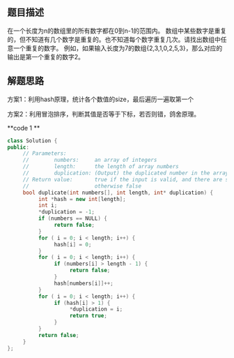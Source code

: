 ## 题目描述

在一个长度为n的数组里的所有数字都在0到n-1的范围内。      数组中某些数字是重复的，但不知道有几个数字是重复的。也不知道每个数字重复几次。请找出数组中任意一个重复的数字。      例如，如果输入长度为7的数组{2,3,1,0,2,5,3}，那么对应的输出是第一个重复的数字2。

## 解题思路

方案1：利用hash原理，统计各个数值的size，最后遍历一遍取第一个

方案2：利用冒泡排序，判断其值是否等于下标，若否则错，鸽舍原理。

**code 1 **

```c++
class Solution {
public:
     // Parameters:
     //        numbers:     an array of integers
     //        length:      the length of array numbers
     //        duplication: (Output) the duplicated number in the array number
     // Return value:       true if the input is valid, and there are some duplications in the array number
     //                     otherwise false
     bool duplicate(int numbers[], int length, int* duplication) {
          int *hash = new int[length];
          int i;
          *duplication = -1;
          if (numbers == NULL) {
               return false;
          }
          for ( i = 0; i < length; i++) {
               hash[i] = 0;
          }
          for ( i = 0; i < length; i++) {
               if (numbers[i] > length - 1) {
                    return false;
               }
               hash[numbers[i]]++;
          }
          for ( i = 0; i < length; i++) {
               if (hash[i] > 1) {
                    *duplication = i;
                    return true;
               }
          }
          return false;
     }
};
```



